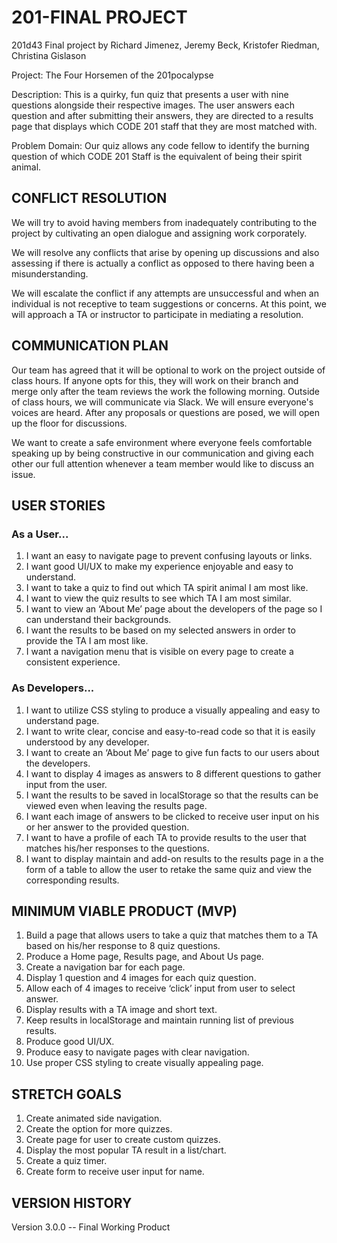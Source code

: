 # 201-FINAL PROJECT
201d43 Final project by Richard Jimenez, Jeremy Beck, Kristofer Riedman, Christina Gislason

Project: The Four Horsemen of the  201pocalypse 

Description: This is a quirky, fun quiz that presents a user with nine questions alongside their respective images. The user answers each question and after submitting their answers, they are directed to a results page that displays which CODE 201 staff that they are most matched with. 

Problem Domain: Our quiz allows any code fellow to identify the burning question of which CODE 201 Staff is the equivalent of being their spirit animal.  


## CONFLICT RESOLUTION


We will try to avoid having members from inadequately contributing to the project by cultivating an open dialogue and assigning work corporately.

We will resolve any conflicts that arise by opening up discussions and also assessing if there is actually a conflict as opposed to there having been a misunderstanding.

We will escalate the conflict if any attempts are unsuccessful and when an individual is not receptive to team suggestions or concerns. At this point, we will approach a TA or instructor to participate in mediating a resolution.


##  COMMUNICATION PLAN


Our team has agreed that it will be optional to work on the project outside of class hours. If anyone opts for this, they will work on their branch and merge only after the  team reviews the work the following morning. Outside of class hours, we will communicate via Slack. 
We will ensure everyone's voices are heard. After any proposals or questions are posed, we will open up the floor for  	discussions. 

We want to create a safe environment where  everyone feels comfortable speaking up by being constructive in our communication and giving each other our full attention whenever a team member would like to discuss an issue.


## USER STORIES


### As a User...

1. I want an easy to navigate page to prevent confusing layouts or links.
2. I want good UI/UX to make my experience enjoyable and easy to understand. 
3. I want to take a quiz to find out which TA spirit animal I am most like. 
4. I want to view the quiz results to see which TA I am most similar. 
5. I want to view an ‘About Me’ page about the developers of the page so I can understand their backgrounds. 
6. I want the results to be based on my selected answers in order to provide the TA I am most like. 
7. I want a navigation menu that is visible on every page to create a consistent experience.

### As Developers...

1. I want to utilize CSS styling to produce a visually appealing and easy to understand page. 
2. I want to write clear, concise and easy-to-read code so that it is easily understood by any developer. 
3. I want to create an ‘About Me’ page to give fun facts to our users about the developers. 
4. I want to display 4 images as answers to 8 different questions to gather input from the user. 
5. I want the results to be saved in localStorage so that the results can be viewed even when leaving the results page. 
6. I want each image of answers to be clicked to receive user input on his or her answer to the provided question. 
7. I want to have a profile of each TA to provide results to the user that matches his/her responses to the questions. 
8. I want to display maintain and add-on results to the results page in a the form of a table to allow the user to retake the same quiz and view the corresponding results.
<!--  [Stretch Goals]
9. I want to create an animated side navigation to make the page more appealing and interactive. 
10. I want to receive user input on the home screen to intake the user’s name to create a personalized experience.
11. I want to create a timer for the quiz to make a more quality quiz experience.
12. I want to create the option for more quizzes to allow the user to spend more time on our page. 
13. I want to create a new page that allows the user to create custom quizzes that can be taken on the page for a higher quality user experience.
14. I want to list the frequency of TAs that are provided as results to to keep track of the most common TA result. -->


## MINIMUM VIABLE PRODUCT (MVP)


1. Build a page that allows users to take a quiz that matches them to a TA based on his/her response to 8 quiz questions. 
2. Produce a Home page, Results page, and About Us page.
3. Create a navigation bar for each page. 
4. Display 1 question and 4 images for each quiz question. 
5. Allow each of 4 images to receive ‘click’ input from user to select answer. 
6. Display results with a TA image and short text. 
7. Keep results in localStorage and maintain running list of previous results.
8. Produce good UI/UX.
9. Produce easy to navigate pages with clear navigation.
10. Use proper CSS styling to create visually appealing page.


## STRETCH GOALS


1. Create animated side navigation. 
2. Create the option for more quizzes. 
3. Create page for user to create custom quizzes. 
4. Display the most popular TA result in a list/chart. 
5. Create a quiz timer.
6. Create form to receive user input for name.

## VERSION HISTORY


Version 3.0.0 -- Final Working Product
